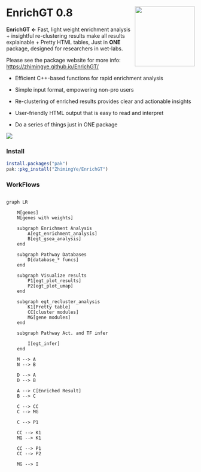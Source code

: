 EnrichGT 0.8 <img src="https://zhimingye.github.io/EnrichGT/EnrichGTlogo.png" align="right" height=160 />
============================================================================

**EnrichGT \<-** Fast, light weight enrichment analysis + insightful re-clustering results make all results explainable + Pretty HTML tables, Just in **ONE** package, designed for researchers in wet-labs. 

Please see the package website for more info: <https://zhimingye.github.io/EnrichGT/>

- Efficient C++-based functions for rapid enrichment analysis

- Simple input format, empowering non-pro users

- Re-clustering of enriched results provides clear and actionable insights

- User-friendly HTML output that is easy to read and interpret

- Do a series of things just in ONE package

![](https://zhimingye.github.io/EnrichGT/enrichGTTable.jpg)


### Install

``` r
install.packages("pak")
pak::pkg_install("ZhimingYe/EnrichGT")
```

### WorkFlows

``` mermaid

graph LR
    
    M[genes]
    N[genes with weights]
    
    subgraph Enrichment Analysis
        A[egt_enrichment_analysis]
        B[egt_gsea_analysis]
    end

    subgraph Pathway Databases
        D[database_* funcs]
    end

    subgraph Visualize results
        P1[egt_plot_results]
        P2[egt_plot_umap]
    end

    subgraph egt_recluster_analysis
        K1[Pretty table]
        CC[cluster modules]
        MG[gene modules]
    end

    subgraph Pathway Act. and TF infer 
        
        I[egt_infer]
    end
    
    M --> A
    N --> B
    
    D --> A
    D --> B
    
    A --> C[Enriched Result]
    B --> C

    C --> CC
    C --> MG

    C --> P1

    CC --> K1
    MG --> K1

    CC --> P1
    CC --> P2

    MG --> I



```


